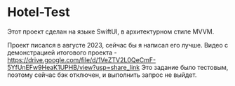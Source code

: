 # Hotel-Test
Этот проект сделан на языке SwiftUI, в архитектурном стиле MVVМ. 

Проект писался в августе 2023, сейчас бы я написал его лучше.
Видео с демонстрацией итогового проекта - https://drive.google.com/file/d/1VeZTV2L0QeCmF-5YfUnEFw9HeaK1UPHB/view?usp=share_link
Это задание было тестовым, поэтому сейчас бэк отключен, и выполнить запрос не выйдет. 
